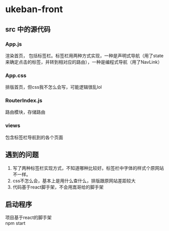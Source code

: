 # ukeban-front

## src 中的源代码
### App.js
渲染首页， 包括标签栏。标签栏用两种方式实现，一种是声明式导航（用了state来确定点击的标签，并转到相对应的路由），一种是编程式导航（用了NavLink）
### App.css
排版首页，但css我不怎么会写，可能逻辑很乱lol
### RouterIndex.js
路由模块，存储路由
### views
包含标签栏导航到的各个页面

## 遇到的问题
1. 写了两种标签栏实现方式，不知道哪种比较好。标签栏中字体的样式个原网站不一样。  
2. css不怎么会，基本上是用什么查什么，排版跟原网站差距较大
3. 代码基于react脚手架，不会用嵩哥给的脚手架

## 启动程序
项目基于react的脚手架  
npm start
